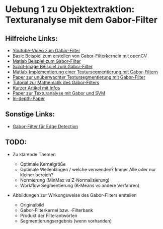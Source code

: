 # Uebung 1 zu Objektextraktion: Texturanalyse mit dem Gabor-Filter

## Hilfreiche Links:
- [Youtube-Video zum Gabor-Filter](https://www.youtube.com/watch?v=QEz4bG9P3Qs)
- [Basic Beispiel zum erstellen von Gabor-Filterkerneln mit openCV](https://www.geeksforgeeks.org/opencv-getgaborkernel-method/)
- [Matlab Beispiel zum Gabor-Filter](https://de.mathworks.com/help/images/texture-segmentation-using-gabor-filters.html)
- [Scikit-image Beispiel zum Gabor-Filter](https://scikit-image.org/docs/stable/auto_examples/features_detection/plot_gabor.html)
- [Matlab-Implementierung einer Textursegmentierung mit Gabor-Filtern](https://github.com/mortezamg63/Texture-Segmentation-using-Gabor-Filters)
- [Paper zur unüberwachter Textursegmentierung mit Gabor-Filter](https://www.ee.columbia.edu/~sfchang/course/dip-S06/handout/jain-texture.pdf)
- [Tutorial zur Mathematik des Gabor-Filters](https://web.archive.org/web/20180127125930/http://mplab.ucsd.edu/tutorials/gabor.pdf)
- [Kurzer Artikel mit Infos](https://medium.com/@anuj_shah/through-the-eyes-of-gabor-filter-17d1fdb3ac97)
- [Paper zur Texturanalyse mit Gabor und SVM](https://www.researchgate.net/publication/283684622_Texture-based_Classification_of_Workpiece_Surface_Images_using_the_Support_Vector_Machine)
- [In-depth-Paper](https://www.sciencedirect.com/science/article/pii/S0031320399001818#FIG5)

## Sonstige Links:
- [Gabor-Filter für Edge Detection](https://www.freedomvc.com/index.php/2021/10/16/gabor-filter-in-edge-detection/)


## TODO:
- Zu klärende Themen
  - Optimale Kernelgröße
  - Optimale Wellenlängen / welche verwenden? Immer Alle oder nur kleiner bereich?
  - Normierung (MinMax vs Z-Normalisierung)
  - Workflow Segmentierung (K-Means vs andere Verfahren)

- Abbildungen zur Wirkungsweise des Gabor-Filters erstellen
  - Originalbild
  - Gabor-Filterkernel bzw. -Filterbank
  - Produkt der Filterantworten
  - Segmentierungsergebnis (wenn vorhanden)
